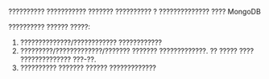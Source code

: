 ?????????? ??????????? ??????? ?????????? ? ?????????????? ???? MongoDB  

?????????? ?????? ?????:

1. ??????????????/???????????? ????????????
2. ?????????/?????????????/??????? ??????? ?????????????. ?? ????? ???? ?????????????? ???-??.
3. ?????????? ??????? ?????? ?????????????
